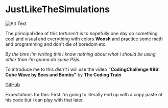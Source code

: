 # JustLikeTheSimulations

![Alt Text](https://i.ytimg.com/vi/gbkxa_stttY/maxresdefault.jpg)

The principal idea of this _torturen't_ is to hopefully one day do something cool
and visual and everything with colors **Woosh** and practice some math and programming
and don't die of boredom etc. 

*By the time i'm writing this i know nothing about what i should be using other than*
*i'm gonna do some P5js.*

To introduce me to this _dien't_ i will use the video 
**"CodingChallenge #86: Cube Wave by Bees and Bombs"** by **The Coding Train**

[GitHub](https://www.youtube.com/watch?v=H81Tdrmz2LA)

Expectations for this: First i'm going to literally end up with a copy paste of his code
but i can play with that later.
